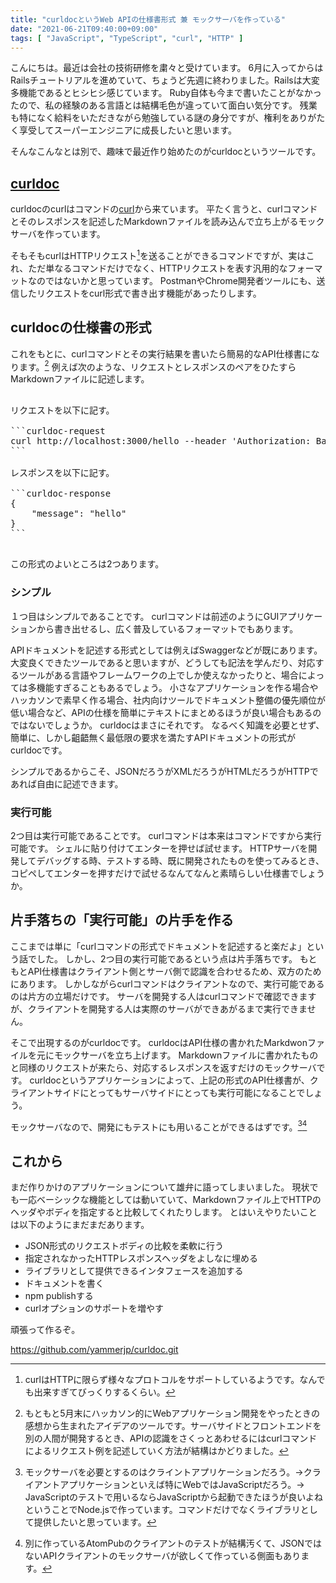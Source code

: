 ```yaml
---
title: "curldocというWeb APIの仕様書形式 兼 モックサーバを作っている"
date: "2021-06-21T09:40:00+09:00"
tags: [ "JavaScript", "TypeScript", "curl", "HTTP" ]
---
```


こんにちは。最近は会社の技術研修を粛々と受けています。
6月に入ってからはRailsチュートリアルを進めていて、ちょうど先週に終わりました。Railsは大変多機能であるとヒシヒシ感じています。
Ruby自体も今まで書いたことがなかったので、私の経験のある言語とは結構毛色が違っていて面白い気分です。
残業も特になく給料をいただきながら勉強している謎の身分ですが、権利をありがたく享受してスーパーエンジニアに成長したいと思います。

そんなこんなとは別で、趣味で最近作り始めたのがcurldocというツールです。

## [curldoc](https://github.com/yammerjp/curldoc.git)

curldocのcurlはコマンドの[curl](https://curl.se)から来ています。
平たく言うと、curlコマンドとそのレスポンスを記述したMarkdownファイルを読み込んで立ち上がるモックサーバを作っています。

そもそもcurlはHTTPリクエスト[^1]を送ることができるコマンドですが、実はこれ、ただ単なるコマンドだけでなく、HTTPリクエストを表す汎用的なフォーマットなのではないかと思っています。
PostmanやChrome開発者ツールにも、送信したリクエストをcurl形式で書き出す機能があったりします。

## curldocの仕様書の形式

これをもとに、curlコマンドとその実行結果を書いたら簡易的なAPI仕様書になります。[^2]
例えば次のような、リクエストとレスポンスのペアをひたすらMarkdownファイルに記述します。

<pre>

リクエストを以下に記す。

```curldoc-request
curl http://localhost:3000/hello --header 'Authorization: Basic YWxhZGRpbjpvcGVuc2VzYW1l'
```

レスポンスを以下に記す。

```curldoc-response
{
    "message": "hello"
}
```

</pre>

この形式のよいところは2つあります。

### シンプル

１つ目はシンプルであることです。
curlコマンドは前述のようにGUIアプリケーションから書き出せるし、広く普及しているフォーマットでもあります。

APIドキュメントを記述する形式としては例えばSwaggerなどが既にあります。
大変良くできたツールであると思いますが、どうしても記法を学んだり、対応するツールがある言語やフレームワークの上でしか使えなかったりと、場合によっては多機能すぎることもあるでしょう。
小さなアプリケーションを作る場合やハッカソンで素早く作る場合、社内向けツールでドキュメント整備の優先順位が低い場合など、APIの仕様を簡単にテキストにまとめるほうが良い場合もあるのではないでしょうか。
curldocはまさにそれです。
なるべく知識を必要とせず、簡単に、しかし齟齬無く最低限の要求を満たすAPIドキュメントの形式がcurldocです。

シンプルであるからこそ、JSONだろうがXMLだろうがHTMLだろうがHTTPであれば自由に記述できます。

### 実行可能

2つ目は実行可能であることです。
curlコマンドは本来はコマンドですから実行可能です。
シェルに貼り付けてエンターを押せば試せます。
HTTPサーバを開発してデバッグする時、テストする時、既に開発されたものを使ってみるとき、コピペしてエンターを押すだけで試せるなんてなんと素晴らしい仕様書でしょうか。

## 片手落ちの「実行可能」の片手を作る

ここまでは単に「curlコマンドの形式でドキュメントを記述すると楽だよ」という話でした。
しかし、2つ目の実行可能であるという点は片手落ちです。
もともとAPI仕様書はクライアント側とサーバ側で認識を合わせるため、双方のためにあります。
しかしながらcurlコマンドはクライアントなので、実行可能であるのは片方の立場だけです。
サーバを開発する人はcurlコマンドで確認できますが、クライアントを開発する人は実際のサーバができあがるまで実行できません。

そこで出現するのがcurldocです。
curldocはAPI仕様の書かれたMarkdwonファイルを元にモックサーバを立ち上げます。
Markdownファイルに書かれたものと同様のリクエストが来たら、対応するレスポンスを返すだけのモックサーバです。
curldocというアプリケーションによって、上記の形式のAPI仕様書が、クライアントサイドにとってもサーバサイドにとっても実行可能になることでしょう。

モックサーバなので、開発にもテストにも用いることができるはずです。[^3][^4]

## これから

まだ作りかけのアプリケーションについて雄弁に語ってしまいました。
現状でも一応ベーシックな機能としては動いていて、Markdownファイル上でHTTPのヘッダやボディを指定すると比較してくれたりします。
とはいえやりたいことは以下のようにまだまだあります。

- JSON形式のリクエストボディの比較を柔軟に行う
- 指定されなかったHTTPレスポンスヘッダをよしなに埋める
- ライブラリとして提供できるインタフェースを追加する
- ドキュメントを書く
- npm publishする
- curlオプションのサポートを増やす

頑張って作るぞ。

https://github.com/yammerjp/curldoc.git


[^1]: curlはHTTPに限らず様々なプロトコルをサポートしているようです。なんでも出来すぎてびっくりするくらい。
[^2]: もともと5月末にハッカソン的にWebアプリケーション開発をやったときの感想から生まれたアイデアのツールです。サーバサイドとフロントエンドを別の人間が開発するとき、APIの認識をさくっとあわせるにはcurlコマンドによるリクエスト例を記述していく方法が結構はかどりました。
[^3]: モックサーバを必要とするのはクライントアプリケーションだろう。→クライアントアプリケーションといえば特にWebではJavaScriptだろう。→ JavaScriptのテストで用いるならJavaScriptから起動できたほうが良いよねということでNode.jsで作っています。コマンドだけでなくライブラリとして提供したいと思っています。
[^4]: 別に作っているAtomPubのクライアントのテストが結構汚くて、JSONではないAPIクライアントのモックサーバが欲しくて作っている側面もあります。
